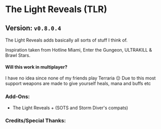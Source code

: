 # The Light Reveals (TLR)
## Version: `v0.8.0.4`
The Light Reveals adds basically all sorts of stuff I think of.

Inspiration taken from Hotline Miami, Enter the Gungeon, ULTRAKILL & Brawl Stars.
#### Will this work in multiplayer?
I have no idea since none of my friends play Terraria 😔
Due to this most support weapons are made to give yourself heals, mana and buffs etc
### Add-Ons:
- The Light Reveals + (SOTS and Storm Diver's compats)
### Credits/Special Thanks: